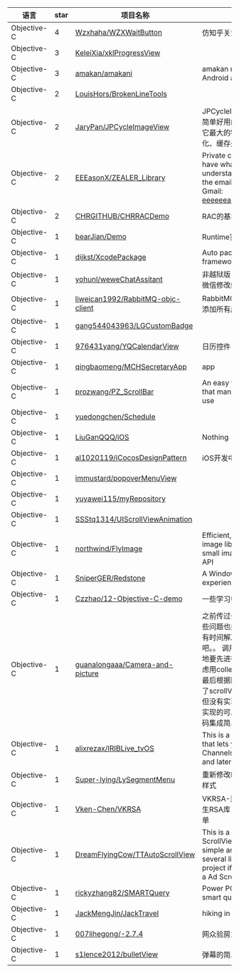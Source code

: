 语言|star|项目名称|描述
---|---|---|---
Objective-C|4|[Wzxhaha/WZXWaitButton](https://github.com/Wzxhaha/WZXWaitButton)|仿知乎关注按钮效果
Objective-C|3|[KeleiXia/xklProgressView](https://github.com/KeleiXia/xklProgressView)| 
Objective-C|3|[amakan/amakani](https://github.com/amakan/amakani)|amakan mobile apps for Android and iPhone.
Objective-C|2|[LouisHors/BrokenLineTools](https://github.com/LouisHors/BrokenLineTools)| 
Objective-C|2|[JaryPan/JPCycleImageView](https://github.com/JaryPan/JPCycleImageView)|JPCycleImageView是一款简单好用的“轮播图”组件，它最大的特点就是内存优化、缓存处理、代码简单；
Objective-C|2|[EEEasonX/ZEALER_Library](https://github.com/EEEasonX/ZEALER_Library)|Private code base!If you have what not understand can through the email to ask me! Gmail: eeeeeeasonx@gmail.com
Objective-C|2|[CHRGITHUB/CHRRACDemo](https://github.com/CHRGITHUB/CHRRACDemo)|RAC的基本使用
Objective-C|1|[bearJian/Demo](https://github.com/bearJian/Demo)|Runtime实现控制器跳转
Objective-C|1|[dijkst/XcodePackage](https://github.com/dijkst/XcodePackage)|Auto package universal framework target.
Objective-C|1|[yohunl/weweChatAssitant](https://github.com/yohunl/weweChatAssitant)|非越狱版 微信自动抢红包,微信修改经纬度
Objective-C|1|[liweican1992/RabbitMQ-objc-client](https://github.com/liweican1992/RabbitMQ-objc-client)|RabbitMQ iOS客户端 已经添加所有库 可编译
Objective-C|1|[gang544043963/LGCustomBadge](https://github.com/gang544043963/LGCustomBadge)| 
Objective-C|1|[976431yang/YQCalendarView](https://github.com/976431yang/YQCalendarView)|日历控件
Objective-C|1|[qingbaomeng/MCHSecretaryApp](https://github.com/qingbaomeng/MCHSecretaryApp)|app
Objective-C|1|[prozwang/PZ_ScrollBar](https://github.com/prozwang/PZ_ScrollBar)|An easy type of scrollBar that many apps usually use
Objective-C|1|[yuedongchen/Schedule](https://github.com/yuedongchen/Schedule)| 
Objective-C|1|[LiuGanQQQ/iOS](https://github.com/LiuGanQQQ/iOS)|Nothing
Objective-C|1|[al1020119/iCocosDesignPattern](https://github.com/al1020119/iCocosDesignPattern)|iOS开发中的设计模式
Objective-C|1|[immustard/popoverMenuView](https://github.com/immustard/popoverMenuView)| 
Objective-C|1|[yuyawei115/myRepository](https://github.com/yuyawei115/myRepository)| 
Objective-C|1|[SSStq1314/UIScrollViewAnimation](https://github.com/SSStq1314/UIScrollViewAnimation)| 
Objective-C|1|[northwind/FlyImage](https://github.com/northwind/FlyImage)|Efficient, persistent image library to handle small images with simple API
Objective-C|1|[SniperGER/Redstone](https://github.com/SniperGER/Redstone)|A Windows 10 Mobile experience for iOS 9
Objective-C|1|[Czzhao/12-Objective-C-demo](https://github.com/Czzhao/12-Objective-C-demo)|一些学习中敲的小demo
Objective-C|1|[guanalongaaa/Camera-and-picture](https://github.com/guanalongaaa/Camera-and-picture)|之前传过一次版本，期间有些问题也搁置了很久，今天有时间解决了下，发上来吧。。 调用系统相册后在本地要先进行展示， 本来考虑用collectionView 展示，最后根据网上资料学习采用了scrollView 来滑动展示，但没有实现换行处理。 有实现的可以联系下我。 代码集成简单
Objective-C|1|[alixrezax/IRIBLive_tvOS](https://github.com/alixrezax/IRIBLive_tvOS)|This is a Simple Project that lets you view IRIB Channels on tvOS 9.0 and later
Objective-C|1|[Super-lying/LySegmentMenu](https://github.com/Super-lying/LySegmentMenu)|重新修改LyScrollMenu的样式
Objective-C|1|[Vken-Chen/VKRSA](https://github.com/Vken-Chen/VKRSA)|VKRSA-迄今最好的iOS原生RSA库，性能高，使用简单
Objective-C|1|[DreamFlyingCow/TTAutoScrollView](https://github.com/DreamFlyingCow/TTAutoScrollView)|This is a demo about auto ScrollView. It is very simple and you just add several lines to your project if you want to add a Ad ScrollView.
Objective-C|1|[rickyzhang82/SMARTQuery](https://github.com/rickyzhang82/SMARTQuery)|Power PC hard drive smart query sample
Objective-C|1|[JackMengJin/JackTravel](https://github.com/JackMengJin/JackTravel)|hiking in China.
Objective-C|1|[007lihegong/-2.7.4](https://github.com/007lihegong/-2.7.4)|网众验房2.7.4
Objective-C|1|[s1lence2012/bulletView](https://github.com/s1lence2012/bulletView)|弹幕的简单实现
